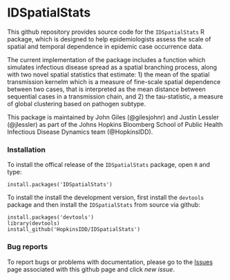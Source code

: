 # IDSpatialStats

This github repository provides source code for the `IDSpatialStats` R package, which is designed to help epidemiologists assess the scale of spatial and temporal dependence in epidemic case occurrence data. 

The current implementation of the package includes a function which simulates infectious disease spread as a spatial branching process, along with two novel spatial statistics that estimate: 1) the mean of the spatial transmission kernelm which is a measure of fine-scale spatial dependence between two cases, that is interpreted as the mean distance between sequential cases in a transmission chain, and 2) the tau-statistic, a measure of global clustering based on pathogen subtype.

This package is maintained by John Giles (@gilesjohnr) and Justin Lessler (@jlessler) as part of the Johns Hopkins Bloomberg School of Public Health Infectious Disease Dynamics team (@HopkinsIDD).

### Installation

To install the offical release of the `IDSpatialStats` package, open `R` and type:
```
install.packages('IDSpatialStats')
```

To install the install the development version, first install the `devtools` package and then install the `IDSpatialStats` from source via github:
```
install.packages('devtools')
library(devtools)
install_github('HopkinsIDD/IDSpatialStats')
```

### Bug reports
To report bugs or problems with documentation, please go to the [Issues](https://github.com/HopkinsIDD/IDSpatialStats/issues) page associated with this github page and click *new issue*.
